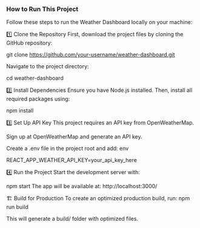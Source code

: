 

### How to Run This Project
Follow these steps to run the Weather Dashboard locally on your machine:


1️⃣ Clone the Repository
First, download the project files by cloning the GitHub repository:

git clone https://github.com/your-username/weather-dashboard.git

Navigate to the project directory:

cd weather-dashboard


2️⃣ Install Dependencies
Ensure you have Node.js installed. Then, install all required packages using:


npm install


3️⃣ Set Up API Key
This project requires an API key from OpenWeatherMap.

Sign up at OpenWeatherMap and generate an API key.

Create a .env file in the project root and add:
env

REACT_APP_WEATHER_API_KEY=your_api_key_here


4️⃣ Run the Project
Start the development server with:


npm start
The app will be available at: http://localhost:3000/

🏗️ Build for Production
To create an optimized production build, run:
npm run build

This will generate a build/ folder with optimized files.
